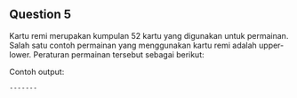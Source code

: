 ## Question 5 ##
Kartu remi merupakan kumpulan 52 kartu yang digunakan untuk permainan. Salah satu contoh permainan yang menggunakan kartu remi adalah upper-lower. Peraturan permainan tersebut sebagai berikut:

Contoh output:
```
-------
```
